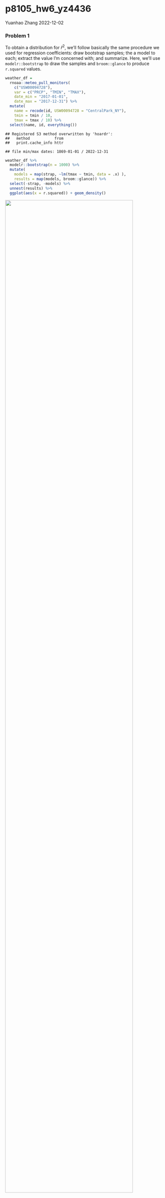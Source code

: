 p8105_hw6_yz4436
================
Yuanhao Zhang
2022-12-02

### Problem 1

To obtain a distribution for $\hat{r}^2$, we’ll follow basically the
same procedure we used for regression coefficients: draw bootstrap
samples; the a model to each; extract the value I’m concerned with; and
summarize. Here, we’ll use `modelr::bootstrap` to draw the samples and
`broom::glance` to produce `r.squared` values.

``` r
weather_df = 
  rnoaa::meteo_pull_monitors(
    c("USW00094728"),
    var = c("PRCP", "TMIN", "TMAX"), 
    date_min = "2017-01-01",
    date_max = "2017-12-31") %>%
  mutate(
    name = recode(id, USW00094728 = "CentralPark_NY"),
    tmin = tmin / 10,
    tmax = tmax / 10) %>%
  select(name, id, everything())
```

    ## Registered S3 method overwritten by 'hoardr':
    ##   method           from
    ##   print.cache_info httr

    ## file min/max dates: 1869-01-01 / 2022-12-31

``` r
weather_df %>% 
  modelr::bootstrap(n = 1000) %>% 
  mutate(
    models = map(strap, ~lm(tmax ~ tmin, data = .x) ),
    results = map(models, broom::glance)) %>% 
  select(-strap, -models) %>% 
  unnest(results) %>% 
  ggplot(aes(x = r.squared)) + geom_density()
```

<img src="p8105_hw6_yz4436_files/figure-gfm/unnamed-chunk-1-1.png" width="90%" />

In this example, the $\hat{r}^2$ value is high, and the upper bound at 1
may be a cause for the generally skewed shape of the distribution. If we
wanted to construct a confidence interval for $R^2$, we could take the
2.5% and 97.5% quantiles of the estimates across bootstrap samples.
However, because the shape isn’t symmetric, using the mean +/- 1.96
times the standard error probably wouldn’t work well.

We can produce a distribution for $\log(\beta_0 * \beta1)$ using a
similar approach, with a bit more wrangling before we make our plot.

``` r
weather_df %>% 
  modelr::bootstrap(n = 1000) %>% 
  mutate(
    models = map(strap, ~lm(tmax ~ tmin, data = .x) ),
    results = map(models, broom::tidy)) %>% 
  select(-strap, -models) %>% 
  unnest(results) %>% 
  select(id = `.id`, term, estimate) %>% 
  pivot_wider(
    names_from = term, 
    values_from = estimate) %>% 
  rename(beta0 = `(Intercept)`, beta1 = tmin) %>% 
  mutate(log_b0b1 = log(beta0 * beta1)) %>% 
  ggplot(aes(x = log_b0b1)) + geom_density()
```

<img src="p8105_hw6_yz4436_files/figure-gfm/unnamed-chunk-2-1.png" width="90%" />

As with $r^2$, this distribution is somewhat skewed and has some
outliers.

The point of this is not to say you should always use the bootstrap –
it’s possible to establish “large sample” distributions for strange
parameters / values / summaries in a lot of cases, and those are great
to have. But it is helpful to know that there’s a way to do inference
even in tough cases.

## Problem 2

Import the raw dataset.

``` r
homicide_df = 
  read_csv("./data/homicide-data.csv", show_col_types = FALSE)
```

Create a city_state variable (e.g. “Baltimore, MD”), and a binary
variable indicating whether the homicide is solved. Omit cities Dallas,
TX; Phoenix, AZ; and Kansas City, MO, Tulsa, AL. Changing type of
victim_age to numeric and selecting victim_race that contains white and
black only.

``` r
homicide_df =
  homicide_df %>%
  janitor::clean_names() %>%
  mutate(
    city_state = str_c(city, ", ", state),
    be_solve = ifelse(disposition == "Closed by arrest", 1, 0)
  ) %>%
  filter(
    !city_state %in% c("Dallas, TX", "Phoenix, AZ", "Kansas City, MO", "Tulsa, AL"),
    victim_race %in% c("White", "Black")
  ) %>%
  mutate(
    victim_age = ifelse(victim_age == "Unknown", 1, as.numeric(victim_age)),
    victim_sex = ifelse(victim_sex == "Unknown", 1, victim_sex)
  ) %>%
  filter(
    victim_age != 1,
    victim_sex != 1)
```

Selecting the city of Baltimore, MD.

``` r
baltimore = 
  homicide_df %>%
  filter(city_state == "Baltimore, MD")
```

Use the glm function to fit a logistic regression with resolved vs
unresolved as the outcome and victim age, sex and race as predictors.
Save the output of glm as an R object; apply the broom::tidy to this
object; and obtain the estimate and confidence interval of the adjusted
odds ratio for solving homicides comparing male victims to female
victims keeping all other variables fixed.

``` r
fit_logistic = 
  baltimore %>% 
  glm(be_solve ~ victim_age + victim_race + victim_sex, data = ., family = binomial()) %>%
  broom::tidy() %>%
  mutate(
    OR = exp(estimate),
    lower = exp(estimate - qnorm(0.975)*(std.error)),
    upper = exp(estimate + qnorm(0.975)*(std.error))
  ) %>%
  filter(term == "victim_sexMale") %>%
  knitr::kable(digits = 3)

fit_logistic
```

| term           | estimate | std.error | statistic | p.value |    OR | lower | upper |
|:---------------|---------:|----------:|----------:|--------:|------:|------:|------:|
| victim_sexMale |    -0.85 |     0.138 |    -6.143 |       0 | 0.428 | 0.326 | 0.561 |

-   The OR is 0.428 and 95% confidence interval is (0.326, 0.561).

Now run glm for each of the cities in your dataset, and extract the
adjusted odds ratio (and CI) for solving homicides comparing male
victims to female victims and create a dataframe with estimated ORs and
CIs for each city.

``` r
fit_logistic_all =
  homicide_df %>% 
  nest(data = -city_state) %>%
  mutate(
    models = map(data, ~glm(be_solve ~ victim_age + victim_race + victim_sex, data = .x, family = binomial())),
    results = map(models, broom::tidy)
  ) %>%
  select(-data, -models) %>% 
  unnest(results)
```

``` r
or_ci = 
  fit_logistic_all %>%
  filter(term == "victim_sexMale") %>%
  mutate(
    OR = exp(estimate),
    lower = exp(estimate - qnorm(0.975)*(std.error)),
    upper = exp(estimate + qnorm(0.975)*(std.error))
  )
or_ci %>%
  knitr::kable(digits = 3)
```

| city_state         | term           | estimate | std.error | statistic | p.value |    OR | lower | upper |
|:-------------------|:---------------|---------:|----------:|----------:|--------:|------:|------:|------:|
| Albuquerque, NM    | victim_sexMale |    0.597 |     0.387 |     1.541 |   0.123 | 1.817 | 0.850 | 3.881 |
| Atlanta, GA        | victim_sexMale |    0.015 |     0.197 |     0.077 |   0.938 | 1.015 | 0.690 | 1.493 |
| Baltimore, MD      | victim_sexMale |   -0.850 |     0.138 |    -6.143 |   0.000 | 0.428 | 0.326 | 0.561 |
| Baton Rouge, LA    | victim_sexMale |   -0.971 |     0.306 |    -3.168 |   0.002 | 0.379 | 0.208 | 0.691 |
| Birmingham, AL     | victim_sexMale |   -0.113 |     0.216 |    -0.521 |   0.602 | 0.894 | 0.585 | 1.364 |
| Boston, MA         | victim_sexMale |   -0.404 |     0.324 |    -1.248 |   0.212 | 0.667 | 0.354 | 1.260 |
| Buffalo, NY        | victim_sexMale |   -0.653 |     0.299 |    -2.184 |   0.029 | 0.521 | 0.290 | 0.935 |
| Charlotte, NC      | victim_sexMale |   -0.143 |     0.239 |    -0.600 |   0.548 | 0.866 | 0.542 | 1.384 |
| Chicago, IL        | victim_sexMale |   -0.823 |     0.106 |    -7.778 |   0.000 | 0.439 | 0.357 | 0.540 |
| Cincinnati, OH     | victim_sexMale |   -0.894 |     0.270 |    -3.311 |   0.001 | 0.409 | 0.241 | 0.694 |
| Columbus, OH       | victim_sexMale |   -0.599 |     0.175 |    -3.417 |   0.001 | 0.549 | 0.390 | 0.775 |
| Denver, CO         | victim_sexMale |   -0.743 |     0.359 |    -2.066 |   0.039 | 0.476 | 0.235 | 0.963 |
| Detroit, MI        | victim_sexMale |   -0.525 |     0.118 |    -4.432 |   0.000 | 0.592 | 0.469 | 0.746 |
| Durham, NC         | victim_sexMale |   -0.260 |     0.382 |    -0.680 |   0.497 | 0.771 | 0.365 | 1.630 |
| Fort Worth, TX     | victim_sexMale |   -0.405 |     0.266 |    -1.520 |   0.129 | 0.667 | 0.396 | 1.124 |
| Fresno, CA         | victim_sexMale |    0.302 |     0.425 |     0.710 |   0.477 | 1.352 | 0.588 | 3.107 |
| Houston, TX        | victim_sexMale |   -0.333 |     0.125 |    -2.673 |   0.008 | 0.717 | 0.561 | 0.915 |
| Indianapolis, IN   | victim_sexMale |   -0.063 |     0.155 |    -0.410 |   0.682 | 0.939 | 0.693 | 1.271 |
| Jacksonville, FL   | victim_sexMale |   -0.282 |     0.152 |    -1.852 |   0.064 | 0.754 | 0.560 | 1.017 |
| Las Vegas, NV      | victim_sexMale |   -0.136 |     0.165 |    -0.824 |   0.410 | 0.873 | 0.632 | 1.206 |
| Long Beach, CA     | victim_sexMale |   -0.891 |     0.495 |    -1.801 |   0.072 | 0.410 | 0.156 | 1.082 |
| Los Angeles, CA    | victim_sexMale |   -0.413 |     0.188 |    -2.198 |   0.028 | 0.662 | 0.458 | 0.956 |
| Louisville, KY     | victim_sexMale |   -0.680 |     0.244 |    -2.784 |   0.005 | 0.507 | 0.314 | 0.818 |
| Memphis, TN        | victim_sexMale |   -0.314 |     0.160 |    -1.969 |   0.049 | 0.730 | 0.534 | 0.999 |
| Miami, FL          | victim_sexMale |   -0.663 |     0.268 |    -2.471 |   0.013 | 0.515 | 0.304 | 0.872 |
| Milwaukee, wI      | victim_sexMale |   -0.292 |     0.193 |    -1.509 |   0.131 | 0.747 | 0.511 | 1.091 |
| Minneapolis, MN    | victim_sexMale |   -0.054 |     0.348 |    -0.156 |   0.876 | 0.947 | 0.478 | 1.875 |
| Nashville, TN      | victim_sexMale |    0.039 |     0.213 |     0.184 |   0.854 | 1.040 | 0.685 | 1.579 |
| New Orleans, LA    | victim_sexMale |   -0.501 |     0.170 |    -2.955 |   0.003 | 0.606 | 0.435 | 0.845 |
| New York, NY       | victim_sexMale |   -1.360 |     0.339 |    -4.013 |   0.000 | 0.257 | 0.132 | 0.499 |
| Oakland, CA        | victim_sexMale |   -0.576 |     0.221 |    -2.604 |   0.009 | 0.562 | 0.365 | 0.867 |
| Oklahoma City, OK  | victim_sexMale |    0.018 |     0.231 |     0.077 |   0.939 | 1.018 | 0.647 | 1.601 |
| Omaha, NE          | victim_sexMale |   -0.961 |     0.323 |    -2.973 |   0.003 | 0.382 | 0.203 | 0.721 |
| Philadelphia, PA   | victim_sexMale |   -0.643 |     0.141 |    -4.561 |   0.000 | 0.526 | 0.399 | 0.693 |
| Pittsburgh, PA     | victim_sexMale |   -0.836 |     0.248 |    -3.368 |   0.001 | 0.433 | 0.267 | 0.705 |
| Richmond, VA       | victim_sexMale |   -0.087 |     0.368 |    -0.237 |   0.812 | 0.916 | 0.445 | 1.886 |
| San Antonio, TX    | victim_sexMale |   -0.350 |     0.292 |    -1.199 |   0.230 | 0.705 | 0.398 | 1.249 |
| Sacramento, CA     | victim_sexMale |   -0.324 |     0.357 |    -0.908 |   0.364 | 0.723 | 0.359 | 1.456 |
| Savannah, GA       | victim_sexMale |   -0.024 |     0.376 |    -0.063 |   0.950 | 0.977 | 0.468 | 2.039 |
| San Bernardino, CA | victim_sexMale |   -0.692 |     0.547 |    -1.266 |   0.206 | 0.500 | 0.171 | 1.462 |
| San Diego, CA      | victim_sexMale |   -0.889 |     0.371 |    -2.395 |   0.017 | 0.411 | 0.199 | 0.851 |
| San Francisco, CA  | victim_sexMale |   -0.498 |     0.332 |    -1.500 |   0.134 | 0.608 | 0.317 | 1.165 |
| St. Louis, MO      | victim_sexMale |   -0.339 |     0.144 |    -2.346 |   0.019 | 0.713 | 0.537 | 0.946 |
| Stockton, CA       | victim_sexMale |    0.301 |     0.397 |     0.760 |   0.447 | 1.352 | 0.621 | 2.942 |
| Tampa, FL          | victim_sexMale |   -0.125 |     0.436 |    -0.285 |   0.775 | 0.883 | 0.375 | 2.077 |
| Tulsa, OK          | victim_sexMale |    0.003 |     0.238 |     0.014 |   0.989 | 1.003 | 0.630 | 1.599 |
| Washington, DC     | victim_sexMale |   -0.360 |     0.198 |    -1.814 |   0.070 | 0.698 | 0.473 | 1.029 |

Create a plot that shows the estimated ORs and CIs for each city.
Organize cities according to estimated OR.

``` r
or_ci %>%
  ggplot(aes(fct_reorder(city_state, OR), OR)) +
  geom_point() +
  geom_errorbar(aes(ymin = lower, ymax = upper)) +
  theme(axis.text.x = element_text(angle = 60, hjust = 1)) + 
  labs(
    title = "Estimates ORs and CIs for each city of 50 large U.S. cities",
    x = "City, State", y = "Estimate ORs and CIs"
  )
```

<img src="p8105_hw6_yz4436_files/figure-gfm/unnamed-chunk-9-1.png" width="90%" />

-   From the plot, we could see that New York, NY has the lowest
    estimate ORs and Albuquerque. NM has the largest estimate ORs, and
    it also have the largest range of CIs among all 50 cities.

## Problem 3

Load and clean the data for regression analysis.

``` r
birthweight_df = 
  read_csv("./data/birthweight.csv", show_col_types = FALSE)
```

Convert numeric to factor for frace(change from number to race also),
mrace(change from number to race also), babysex(change from number to
gender also), and malform(change from number to present or absent also),
check for missing data with drop_na.

``` r
birthweight_df = 
  birthweight_df %>%
  janitor::clean_names() %>%
  drop_na() %>%
  mutate(
    frace = as.character(frace),
    frace = recode(frace, "1" = "White", "2" = "Black", "3" = "Asian", "4" = "Puerto Rican", "8" = "Other", "9" = "Unknown"),
    frace = as.factor(frace),
    mrace = as.character(mrace),
    mrace = recode(mrace, "1" = "White", "2" = "Black", "3" = "Asian", "4" = "Puerto Rican", "8" = "Other"),
    mrace = as.factor(mrace),
  ) %>%
  mutate(
    babysex = ifelse(babysex == 1, "male", "female"),
    babysex = as.factor(babysex),
    malform = ifelse(malform == 1, "present", "absent"),
    malform = as.factor(malform),
  )
```

Propose a regression model for birthweight based on a hypothesized
structure for the factors that underly birthweight, and firstly, I
selected some variables, which are momage, menarche, parity, ppbmi,
mheight, and smoken that are about mothers’ conditions that might be
important to factor the birthweight of babies and try to test whether
them have relationship to the birthweigh.

``` r
remodel_bw = 
  birthweight_df %>%
  lm(bwt ~ momage + menarche + mheight + ppbmi + smoken, data = .)
  
summary(remodel_bw)
```

    ## 
    ## Call:
    ## lm(formula = bwt ~ momage + menarche + mheight + ppbmi + smoken, 
    ##     data = .)
    ## 
    ## Residuals:
    ##      Min       1Q   Median       3Q      Max 
    ## -2488.67  -273.77    24.32   314.65  1702.37 
    ## 
    ## Coefficients:
    ##             Estimate Std. Error t value Pr(>|t|)    
    ## (Intercept)  248.848    201.054   1.238   0.2159    
    ## momage        16.069      1.990   8.077 8.53e-16 ***
    ## menarche     -16.252      5.205  -3.123   0.0018 ** 
    ## mheight       38.222      2.861  13.360  < 2e-16 ***
    ## ppbmi         15.934      2.398   6.644 3.42e-11 ***
    ## smoken        -6.694      1.016  -6.592 4.87e-11 ***
    ## ---
    ## Signif. codes:  0 '***' 0.001 '**' 0.01 '*' 0.05 '.' 0.1 ' ' 1
    ## 
    ## Residual standard error: 493.6 on 4336 degrees of freedom
    ## Multiple R-squared:  0.07238,    Adjusted R-squared:  0.07131 
    ## F-statistic: 67.67 on 5 and 4336 DF,  p-value: < 2.2e-16

-   Accoring to the regression medel, we could see that the overall
    p-value is 2.2e-16. At the same time, p-values of momage, mheight,
    ppbmi, and smoken are less than 0.001 sigificance level and p-value
    of menarche is also less than 0.01 significance level, so momage,
    mheight, ppbmi, menarche, and smoken are significant to make the
    model better.

Show a plot of model residuals against fitted values – use
add_predictions and add_residuals in making this plot.

``` r
birthweight_df %>% 
  add_residuals(remodel_bw) %>%
  add_predictions(remodel_bw) %>% 
  ggplot(aes(x = pred, y = resid)) + 
  geom_point() +
  geom_smooth(method = "lm") +
  theme(axis.text.x = element_text(angle = 60, hjust = 1)) + 
  labs(
    title = "Model residuals against fitted values",
    y = "Residuals",
    x = "Fitted values"
  )
```

    ## `geom_smooth()` using formula 'y ~ x'

<img src="p8105_hw6_yz4436_files/figure-gfm/unnamed-chunk-13-1.png" width="90%" />

